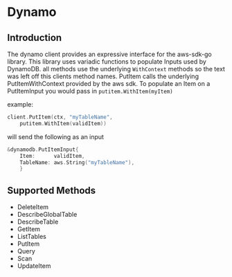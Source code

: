 # Dynamo

## Introduction
The dynamo client provides an expressive interface for the aws-sdk-go library. This library uses variadic functions to populate Inputs used by DynamoDB.
all methods use the underlying `WithContext` methods so the text was left off this clients method names. PutItem calls the underlying PutItemWithContext provided by the aws sdk.
To populate an Item on a PutItemInput you would pass in `putitem.WithItem(myItem)`

example:

```go
client.PutItem(ctx, "myTableName",
	putitem.WithItem(validItem))
```
will send the following as an input
```go
&dynamodb.PutItemInput{
	Item:      validItem,
	TableName: aws.String("myTableName"),
	}
```

## Supported Methods
* DeleteItem
* DescribeGlobalTable
* DescribeTable
* GetItem
* ListTables
* PutItem
* Query
* Scan
* UpdateItem